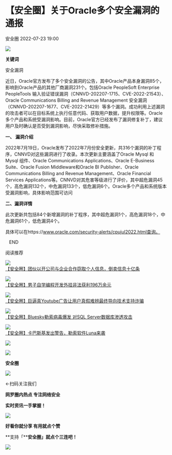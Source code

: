 #  【安全圈】关于Oracle多个安全漏洞的通报   
 安全圈   2022-07-23 19:00  
  
![](https://mmbiz.qpic.cn/mmbiz_png/aBHpjnrGylhfJqsLdjtaaYdJmVhEDMNJPF7iaFa77ABThfVAJTH4coTibmZXcpNXHs9Liby5XoBgUtibNLTibbiar8ug/640?wx_fmt=png "")  
  
**关键词**  
  
  
  
安全漏洞  
  
  
  
近日，Oracle官方发布了多个安全漏洞的公告，其中Oracle产品本身漏洞85个，影响到Oracle产品的其他厂商漏洞231个。包括Oracle PeopleSoft Enterprise PeopleTools 输入验证错误漏洞（CNNVD-202207-1715、CVE-2022-21543）、Oracle Communications Billing and Revenue Management 安全漏洞（CNNVD-202207-1677、CVE-2022-21429）等多个漏洞。成功利用上述漏洞的攻击者可以在目标系统上执行任意代码、获取用户数据，提升权限等。Oracle多个产品和系统受漏洞影响。目前，Oracle官方已经发布了漏洞修复补丁，建议用户及时确认是否受到漏洞影响，尽快采取修补措施。  
  
**一、 漏洞介绍**  
  
2022年7月19日，Oracle发布了2022年7月份安全更新，共316个漏洞的补丁程序，CNNVD对这些漏洞进行了收录。本次更新主要涵盖了Oracle Mysql 和 Mysql 组件、Oracle Communications Applications、Oracle E-Business Suite、Oracle Fusion Middleware和Oracle BI Publisher、Oracle Communications Billing and Revenue Management、Oracle Financial Services Applications等。CNNVD对其危害等级进行了评价，其中超危漏洞45个，高危漏洞132个，中危漏洞133个，低危漏洞6个。Oracle多个产品和系统版本受漏洞影响，具体影响范围可访问  
  
**二、漏洞详情**  
  
此次更新共包括84个新增漏洞的补丁程序，其中超危漏洞1个，高危漏洞18个，中危漏洞61个，低危漏洞4个。  
  
具体可以在https://www.oracle.com/security-alerts/cpujul2022.html查询。  
  
  
  
   END    
  
  
阅读推荐  
  
  
![](https://mmbiz.qpic.cn/mmbiz_jpg/aBHpjnrGylhsvo6FmgibpxVFDKOtvnMeLDQwNiapYF44EMMHtlYBIBuu0pkWicD2udyHCAcH5TYVo6DDnj6Fugqicg/640?wx_fmt=jpeg "")  
[【安全圈】团伙以开公司与企业合作窃取个人信息，倒卖信息十亿条](http://mp.weixin.qq.com/s?__biz=MzIzMzE4NDU1OQ==&mid=2652007776&idx=1&sn=26551324b8a7e11684d76da92db96198&chksm=f36f4120c418c836107b9bb624999b5a3bbc78d9fb69d1961f460f1d3194e1c5ec7b7c83757b&scene=21#wechat_redirect)  
  
  
  
![](https://mmbiz.qpic.cn/mmbiz_png/aBHpjnrGylhsvo6FmgibpxVFDKOtvnMeLGHhyDE2fEE7liaynHMqRsIT8qSYac6SIEk8uEeGtRvkTvLc2mNRtiaVA/640?wx_fmt=png "")  
[【安全圈】男子自学编程开发外挂非法获利196万余元](http://mp.weixin.qq.com/s?__biz=MzIzMzE4NDU1OQ==&mid=2652007776&idx=2&sn=8f3c06bb1d70672a2ba64bef533af1be&chksm=f36f4120c418c836fb1142e32fa353baef603e7504022c59acbcad29419bc60b452a6ee718d0&scene=21#wechat_redirect)  
  
  
  
![](https://mmbiz.qpic.cn/mmbiz_png/aBHpjnrGylhsvo6FmgibpxVFDKOtvnMeLh5HRufbDy2I4ncPhVCHvzf8D29Uaa7iaibHAJ3ECFMvIpEqP0ibtCOstw/640?wx_fmt=png "")  
[【安全圈】巨逼真Youtube广告让用户真假难辨最终导向技术支持诈骗](http://mp.weixin.qq.com/s?__biz=MzIzMzE4NDU1OQ==&mid=2652007776&idx=3&sn=ddf3b1ac70685aab52a505f73a8b7196&chksm=f36f4120c418c8362558d0d72d32fa369c9def26075f365c71b452d25c5188dbc9926052b31d&scene=21#wechat_redirect)  
  
  
  
![](https://mmbiz.qpic.cn/mmbiz_jpg/aBHpjnrGylhsvo6FmgibpxVFDKOtvnMeL4dJYicqmR9p6x8k1OtTN2aH4taJRGu9IbHLlZFDqqzZLjoKicbN1OgZA/640?wx_fmt=jpeg "")  
[【安全圈】Bluesky勒索病毒爆发 对SQL Server数据库渗透攻击](http://mp.weixin.qq.com/s?__biz=MzIzMzE4NDU1OQ==&mid=2652007776&idx=4&sn=db962599d49f314cc6c8b5dc0dffa08d&chksm=f36f4120c418c8360cd66b469f46d1cac864ac2c90d4f43244caf5aa38e14fe5eedfd5502463&scene=21#wechat_redirect)  
  
  
  
![](https://mmbiz.qpic.cn/mmbiz_jpg/aBHpjnrGylhsvo6FmgibpxVFDKOtvnMeLX5npwmAd3dzibbL5WgYDNxevKO45W8PQAq25icUmZhXCfQzva2I0MbNA/640?wx_fmt=jpeg "")  
[【安全圈】卡巴斯基发出警告，勒索软件Luna来袭](http://mp.weixin.qq.com/s?__biz=MzIzMzE4NDU1OQ==&mid=2652007776&idx=5&sn=9ff4fd534b3b5f3ca18b648f6a91eb31&chksm=f36f4120c418c836dc48caea54ed4aa6a800ec66a0dce542e9f2735f75c1874c21a30c23e3f7&scene=21#wechat_redirect)  
  
  
  
  
![](https://mmbiz.qpic.cn/mmbiz_gif/aBHpjnrGylgeVsVlL5y1RPJfUdozNyCEft6M27yliapIdNjlcdMaZ4UR4XxnQprGlCg8NH2Hz5Oib5aPIOiaqUicDQ/640?wx_fmt=gif "")  
  
  
  
![](https://mmbiz.qpic.cn/mmbiz_png/aBHpjnrGylgeVsVlL5y1RPJfUdozNyCEDQIyPYpjfp0XDaaKjeaU6YdFae1iagIvFmFb4djeiahnUy2jBnxkMbaw/640?wx_fmt=png "")  
  
**安全圈**  
  
![](https://mmbiz.qpic.cn/mmbiz_gif/aBHpjnrGylgeVsVlL5y1RPJfUdozNyCEft6M27yliapIdNjlcdMaZ4UR4XxnQprGlCg8NH2Hz5Oib5aPIOiaqUicDQ/640?wx_fmt=gif "")  
  
  
←扫码关注我们  
  
**网罗圈内热点 专注网络安全**  
  
**实时资讯一手掌握！**  
  
  
![](https://mmbiz.qpic.cn/mmbiz_gif/aBHpjnrGylgeVsVlL5y1RPJfUdozNyCE3vpzhuku5s1qibibQjHnY68iciaIGB4zYw1Zbl05GQ3H4hadeLdBpQ9wEA/640?wx_fmt=gif "")  
  
**好看你就分享 有用就点个赞**  
  
**支持「****安全圈」就点个三连吧！**  
  
![](https://mmbiz.qpic.cn/mmbiz_gif/aBHpjnrGylgeVsVlL5y1RPJfUdozNyCE3vpzhuku5s1qibibQjHnY68iciaIGB4zYw1Zbl05GQ3H4hadeLdBpQ9wEA/640?wx_fmt=gif "")  
  
  
  

